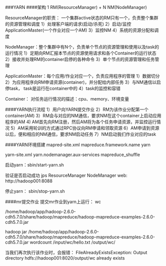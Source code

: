 ###YARN
####架构
1 RM(ResourceManager) + N NM(NodeManager)

ResourceManager的职责： 一个集群active状态的RM只有一个，负责整个集群的资源管理和调度
1）处理客户端的请求(启动/杀死)
2）启动/监控ApplicationMaster(一个作业对应一个AM)
3）监控NM
4）系统的资源分配和调度


NodeManager：整个集群中有N个，负责单个节点的资源管理和使用以及task的运行情况
1）定期向RM汇报本节点的资源使用请求和各个Container的运行状态
2）接收并处理RM的container启停的各种命令
3）单个节点的资源管理和任务管理

ApplicationMaster：每个应用/作业对应一个，负责应用程序的管理
1）数据切分
2）为应用程序向RM申请资源(container)，并分配给内部任务
3）与NM通信以启停task， task是运行在container中的
4）task的监控和容错

Container：
对任务运行情况的描述：cpu、memory、环境变量

####YARN执行流程
1）用户向YARN提交作业
2）RM为该作业分配第一个container(AM)
3）RM会与对应的NM通信，要求NM在这个container上启动应用程序的AM
4) AM首先向RM注册，然后AM将为各个任务申请资源，并监控运行情况
5）AM采用轮训的方式通过RPC协议向RM申请和领取资源
6）AM申请到资源以后，便和相应的NM通信，要求NM启动任务
7）NM启动我们作业对应的task

####YARN环境搭建
mapred-site.xml
	<property>
        <name>mapreduce.framework.name</name>
        <value>yarn</value>
    </property>

yarn-site.xml
	<property>
        <name>yarn.nodemanager.aux-services</name>
        <value>mapreduce_shuffle</value>
    </property>

启动yarn：sbin/start-yarn.sh

验证是否启动成功
	jps
		ResourceManager
		NodeManager
    web: http://hadoop001:8088

停止yarn： sbin/stop-yarn.sh

####mr提交作业
提交mr作业到yarn上运行： wc

/home/hadoop/app/hadoop-2.6.0-cdh5.7.0/share/hadoop/mapreduce/hadoop-mapreduce-examples-2.6.0-cdh5.7.0.jar

hadoop jar /home/hadoop/app/hadoop-2.6.0-cdh5.7.0/share/hadoop/mapreduce/hadoop-mapreduce-examples-2.6.0-cdh5.7.0.jar wordcount /input/wc/hello.txt /output/wc/

当我们再次执行该作业时，会报错：
FileAlreadyExistsException: 
Output directory hdfs://hadoop001:8020/output/wc already exists